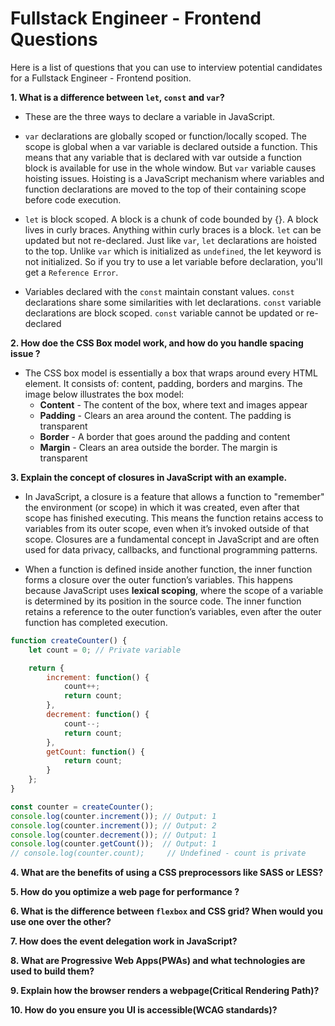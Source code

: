 # Fullstack Engineer - Frontend Questions

Here is a list of questions that you can use to interview potential candidates for a Fullstack Engineer - Frontend position.

**1. What is a difference between `let`, `const` and `var`?**

- These are the three ways to declare a variable in JavaScript.

- `var` declarations are globally scoped or function/locally scoped. The scope is global when a var variable is declared outside a function. This means that any variable that is declared with var outside a function block is available for use in the whole window. But `var` variable causes hoisting issues. Hoisting is a JavaScript mechanism where variables and function declarations are moved to the top of their containing scope before code execution.

- `let` is block scoped. A block is a chunk of code bounded by {}. A block lives in curly braces. Anything within curly braces is a block. `let` can be updated but not re-declared. Just like `var`, `let` declarations are hoisted to the top. Unlike `var` which is initialized as `undefined`, the let keyword is not initialized. So if you try to use a let variable before declaration, you'll get a `Reference Error`.

- Variables declared with the `const` maintain constant values. `const` declarations share some similarities with let declarations.
`const` variable declarations are block scoped.  `const` variable cannot be updated or re-declared

**2. How doe the CSS Box model work, and how do you handle spacing issue ?**

- The CSS box model is essentially a box that wraps around every HTML element. It consists of: content, padding, borders and margins. The image below illustrates the box model:
  - **Content** - The content of the box, where text and images appear
  - **Padding** - Clears an area around the content. The padding is transparent
  - **Border** - A border that goes around the padding and content
  - **Margin** - Clears an area outside the border. The margin is transparent

**3. Explain the concept of closures in JavaScript with an example.**

- In JavaScript, a closure is a feature that allows a function to "remember" the environment (or scope) in which it was created, even after that scope has finished executing. This means the function retains access to variables from its outer scope, even when it’s invoked outside of that scope. Closures are a fundamental concept in JavaScript and are often used for data privacy, callbacks, and functional programming patterns.

- When a function is defined inside another function, the inner function forms a closure over the outer function’s variables. This happens because JavaScript uses **lexical scoping**, where the scope of a variable is determined by its position in the source code. The inner function retains a reference to the outer function’s variables, even after the outer function has completed execution.

```js
function createCounter() {
    let count = 0; // Private variable

    return {
        increment: function() {
            count++;
            return count;
        },
        decrement: function() {
            count--;
            return count;
        },
        getCount: function() {
            return count;
        }
    };
}

const counter = createCounter();
console.log(counter.increment()); // Output: 1
console.log(counter.increment()); // Output: 2
console.log(counter.decrement()); // Output: 1
console.log(counter.getCount());  // Output: 1
// console.log(counter.count);     // Undefined - count is private
```

**4. What are the benefits of using a CSS preprocessors like SASS or LESS?**

**5. How do you optimize a web page for performance ?**

**6. What is the difference between `flexbox` and CSS grid? When would you use one over the other?**

**7. How does the event delegation work in JavaScript?**

**8. What are Progressive Web Apps(PWAs) and what technologies are used to build them?**

**9. Explain how the browser renders a webpage(Critical Rendering Path)?**

**10. How do you ensure you UI is accessible(WCAG standards)?**
